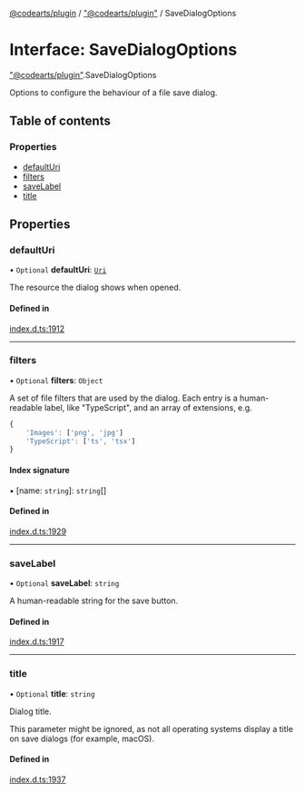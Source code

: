[@codearts/plugin](../README.md) / ["@codearts/plugin"](../modules/_codearts_plugin_.md) / SaveDialogOptions

# Interface: SaveDialogOptions

["@codearts/plugin"](../modules/_codearts_plugin_.md).SaveDialogOptions

Options to configure the behaviour of a file save dialog.

## Table of contents

### Properties

- [defaultUri](codearts_plugin_.SaveDialogOptions.md#defaulturi)
- [filters](codearts_plugin_.SaveDialogOptions.md#filters)
- [saveLabel](codearts_plugin_.SaveDialogOptions.md#savelabel)
- [title](codearts_plugin_.SaveDialogOptions.md#title)

## Properties

### defaultUri

• `Optional` **defaultUri**: [`Uri`](../classes/codearts_plugin_.Uri.md)

The resource the dialog shows when opened.

#### Defined in

[index.d.ts:1912](https://github.com/xyz-fish/cloudide-plugin-api/blob/9927cd6/index.d.ts#L1912)

___

### filters

• `Optional` **filters**: `Object`

A set of file filters that are used by the dialog. Each entry is a human-readable label,
like "TypeScript", and an array of extensions, e.g.
```ts
{
	'Images': ['png', 'jpg']
	'TypeScript': ['ts', 'tsx']
}
```

#### Index signature

▪ [name: `string`]: `string`[]

#### Defined in

[index.d.ts:1929](https://github.com/xyz-fish/cloudide-plugin-api/blob/9927cd6/index.d.ts#L1929)

___

### saveLabel

• `Optional` **saveLabel**: `string`

A human-readable string for the save button.

#### Defined in

[index.d.ts:1917](https://github.com/xyz-fish/cloudide-plugin-api/blob/9927cd6/index.d.ts#L1917)

___

### title

• `Optional` **title**: `string`

Dialog title.

This parameter might be ignored, as not all operating systems display a title on save dialogs
(for example, macOS).

#### Defined in

[index.d.ts:1937](https://github.com/xyz-fish/cloudide-plugin-api/blob/9927cd6/index.d.ts#L1937)

